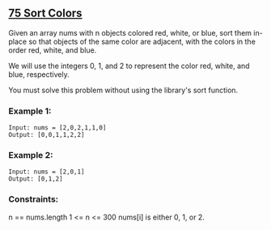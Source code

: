 
## [75 Sort Colors](https://leetcode.com/problems/sort-colors/)

Given an array nums with n objects colored red, white, or blue, sort them in-place so that objects of the same color are adjacent, with the colors in the order red, white, and blue.

We will use the integers 0, 1, and 2 to represent the color red, white, and blue, respectively.

You must solve this problem without using the library's sort function.

 

### Example 1:

```
Input: nums = [2,0,2,1,1,0]
Output: [0,0,1,1,2,2]
```

### Example 2:

```
Input: nums = [2,0,1]
Output: [0,1,2]
```
 

### Constraints:

n == nums.length
1 <= n <= 300
nums[i] is either 0, 1, or 2.